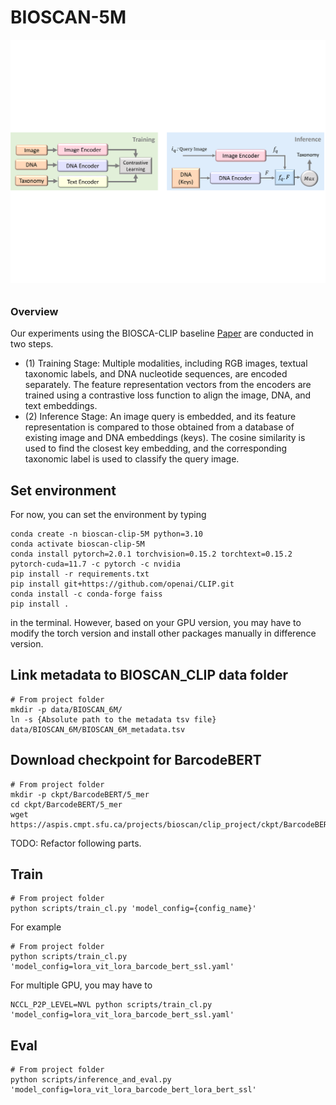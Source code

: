 # BIOSCAN-5M

![Alt Text](bioscan_clip.png)

###### <h3> Overview
Our experiments using the BIOSCA-CLIP baseline [Paper](https://arxiv.org/abs/2405.17537) are conducted in two steps. 
- (1) Training Stage: Multiple modalities, including RGB images, textual taxonomic labels, and DNA nucleotide sequences, are encoded separately. 
The feature representation vectors from the encoders are trained using a contrastive loss function to align the image, DNA, and text embeddings. 
- (2) Inference Stage: An image query is embedded, and its feature representation is compared to those obtained 
from a database of existing image and DNA embeddings (keys). The cosine similarity is used to find the closest key embedding, and the corresponding taxonomic label is used to classify the query image.

## Set environment
For now, you can set the environment by typing
```shell
conda create -n bioscan-clip-5M python=3.10
conda activate bioscan-clip-5M
conda install pytorch=2.0.1 torchvision=0.15.2 torchtext=0.15.2 pytorch-cuda=11.7 -c pytorch -c nvidia
pip install -r requirements.txt
pip install git+https://github.com/openai/CLIP.git
conda install -c conda-forge faiss
pip install .

```
in the terminal. However, based on your GPU version, you may have to modify the torch version and install other packages manually in difference version.
## Link metadata to BIOSCAN_CLIP data folder
```shell
# From project folder
mkdir -p data/BIOSCAN_6M/
ln -s {Absolute path to the metadata tsv file} data/BIOSCAN_6M/BIOSCAN_6M_metadata.tsv
```

## Download checkpoint for BarcodeBERT
```shell
# From project folder
mkdir -p ckpt/BarcodeBERT/5_mer
cd ckpt/BarcodeBERT/5_mer
wget https://aspis.cmpt.sfu.ca/projects/bioscan/clip_project/ckpt/BarcodeBERT/model_41.pth
```

TODO: Refactor following parts.

## Train
```shell
# From project folder
python scripts/train_cl.py 'model_config={config_name}'
```
For example
```shell
# From project folder
python scripts/train_cl.py 'model_config=lora_vit_lora_barcode_bert_ssl.yaml'
```
For multiple GPU, you may have to
```shell
NCCL_P2P_LEVEL=NVL python scripts/train_cl.py 'model_config=lora_vit_lora_barcode_bert_ssl.yaml'
```

## Eval
```shell
# From project folder
python scripts/inference_and_eval.py 'model_config=lora_vit_lora_barcode_bert_lora_bert_ssl'
```
